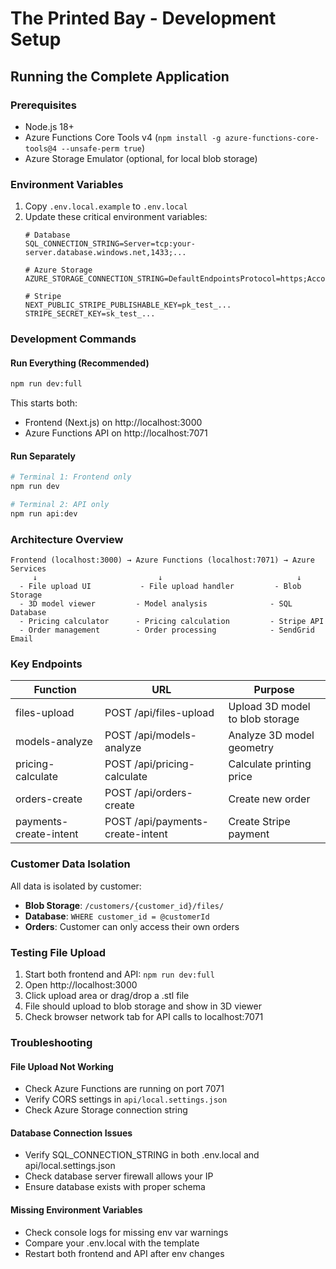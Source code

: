 # The Printed Bay - Development Setup

## Running the Complete Application

### Prerequisites
- Node.js 18+
- Azure Functions Core Tools v4 (`npm install -g azure-functions-core-tools@4 --unsafe-perm true`)
- Azure Storage Emulator (optional, for local blob storage)

### Environment Variables
1. Copy `.env.local.example` to `.env.local`
2. Update these critical environment variables:
   ```env
   # Database
   SQL_CONNECTION_STRING=Server=tcp:your-server.database.windows.net,1433;...
   
   # Azure Storage  
   AZURE_STORAGE_CONNECTION_STRING=DefaultEndpointsProtocol=https;AccountName=...
   
   # Stripe
   NEXT_PUBLIC_STRIPE_PUBLISHABLE_KEY=pk_test_...
   STRIPE_SECRET_KEY=sk_test_...
   ```

### Development Commands

#### Run Everything (Recommended)
```bash
npm run dev:full
```
This starts both:
- Frontend (Next.js) on http://localhost:3000
- Azure Functions API on http://localhost:7071

#### Run Separately
```bash
# Terminal 1: Frontend only
npm run dev

# Terminal 2: API only  
npm run api:dev
```

### Architecture Overview

```
Frontend (localhost:3000) → Azure Functions (localhost:7071) → Azure Services
     ↓                           ↓                              ↓
  - File upload UI           - File upload handler         - Blob Storage
  - 3D model viewer         - Model analysis              - SQL Database  
  - Pricing calculator      - Pricing calculation         - Stripe API
  - Order management        - Order processing            - SendGrid Email
```

### Key Endpoints

| Function | URL | Purpose |
|----------|-----|---------|
| files-upload | POST /api/files-upload | Upload 3D model to blob storage |
| models-analyze | POST /api/models-analyze | Analyze 3D model geometry |
| pricing-calculate | POST /api/pricing-calculate | Calculate printing price |
| orders-create | POST /api/orders-create | Create new order |
| payments-create-intent | POST /api/payments-create-intent | Create Stripe payment |

### Customer Data Isolation

All data is isolated by customer:
- **Blob Storage**: `/customers/{customer_id}/files/`
- **Database**: `WHERE customer_id = @customerId`
- **Orders**: Customer can only access their own orders

### Testing File Upload

1. Start both frontend and API: `npm run dev:full`
2. Open http://localhost:3000
3. Click upload area or drag/drop a .stl file
4. File should upload to blob storage and show in 3D viewer
5. Check browser network tab for API calls to localhost:7071

### Troubleshooting

#### File Upload Not Working
- Check Azure Functions are running on port 7071
- Verify CORS settings in `api/local.settings.json`
- Check Azure Storage connection string

#### Database Connection Issues
- Verify SQL_CONNECTION_STRING in both .env.local and api/local.settings.json
- Check database server firewall allows your IP
- Ensure database exists with proper schema

#### Missing Environment Variables
- Check console logs for missing env var warnings
- Compare your .env.local with the template
- Restart both frontend and API after env changes
